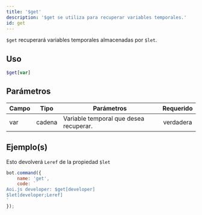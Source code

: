 ```yaml
---
title: '$get'
description: '$get se utiliza para recuperar variables temporales.'
id: get
---
```


`$get` recuperará variables temporales almacenadas por `$let`.

## Uso

```php
$get[var]
```

## Parámetros

| Campo | Tipo   | Parámetros                             | Requerido |
| ----- | ------ | -------------------------------------- |:---------:|
| var   | cadena | Variable temporal que desea recuperar. | verdadera |

## Ejemplo(s)

Esto devolverá `Leref` de la propiedad `$let`

```javascript
bot.command({
    name: 'get',
    code: `
Aoi.js developer: $get[developer]
$let[developer;Leref]
`
});
```
